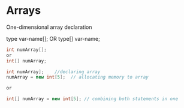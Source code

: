 # Arrays

One-dimensional array declaration 

type var-name[];
OR
type[] var-name;

```java
int numArray[]; 
or 
int[] numArray;
```

```java
int numArray];    //declaring array
numArray = new int[5];  // allocating memory to array

or 

int[] numArray = new int[5]; // combining both statements in one
```
